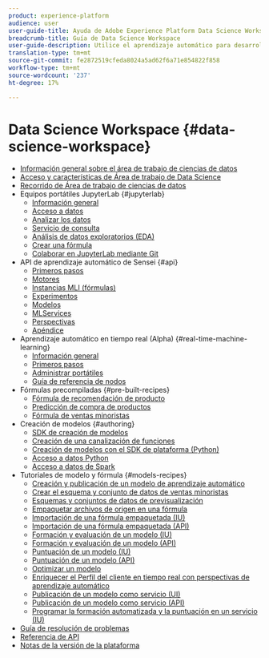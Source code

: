 ```yaml
---
product: experience-platform
audience: user
user-guide-title: Ayuda de Adobe Experience Platform Data Science Workspace
breadcrumb-title: Guía de Data Science Workspace
user-guide-description: Utilice el aprendizaje automático para desarrollar, preparar y valorar modelos y fórmulas con Adobe Sensei y JupyterLab Notebooks.
translation-type: tm+mt
source-git-commit: fe2872519cfeda8024a5ad62f6a71e854822f858
workflow-type: tm+mt
source-wordcount: '237'
ht-degree: 17%

---
```



# Data Science Workspace {#data-science-workspace}

* [Información general sobre el área de trabajo de ciencias de datos](home.md)
* [Acceso y características de Área de trabajo de Data Science](access-features-dsw.md)
* [Recorrido de Área de trabajo de ciencias de datos](walkthrough.md)
* Equipos portátiles JupyterLab {#jupyterlab}
   * [Información general](jupyterlab/overview.md)
   * [Acceso a datos](jupyterlab/access-notebook-data.md)
   * [Analizar los datos](jupyterlab/analyze-your-data.md)
   * [Servicio de consulta](jupyterlab/query-service.md)
   * [Análisis de datos exploratorios (EDA)](jupyterlab/eda-notebook.md)
   * [Crear una fórmula](jupyterlab/create-a-recipe.md)
   * [Colaborar en JupyterLab mediante Git](jupyterlab/using-git-for-collaboration.md)
* API de aprendizaje automático de Sensei {#api}
   * [Primeros pasos](api/getting-started.md)
   * [Motores](api/engines.md)
   * [Instancias MLI (fórmulas)](api/mlinstances.md)
   * [Experimentos](api/experiments.md)
   * [Modelos](api/models.md)
   * [MLServices](api/mlservices.md)
   * [Perspectivas](api/insights.md)
   * [Apéndice](api/appendix.md)
* Aprendizaje automático en tiempo real (Alpha) {#real-time-machine-learning}
   * [Información general](real-time-machine-learning/home.md)
   * [Primeros pasos](real-time-machine-learning/getting-started.md)
   * [Administrar portátiles](real-time-machine-learning/rtml-authoring-notebook.md)
   * [Guía de referencia de nodos](real-time-machine-learning/node-reference.md)
* Fórmulas precompiladas {#pre-built-recipes}
   * [Fórmula de recomendación de producto](pre-built-recipes/product-recommendations.md)
   * [Predicción de compra de productos](pre-built-recipes/product-purchase-prediction.md)
   * [Fórmula de ventas minoristas](pre-built-recipes/retail-sales.md)
* Creación de modelos {#authoring}
   * [SDK de creación de modelos](authoring/sdk.md)
   * [Creación de una canalización de funciones](authoring/feature-pipeline.md)
   * [Creación de modelos con el SDK de plataforma (Python)](authoring/platform-sdk.md)
   * [Acceso a datos Python](authoring/python.md)
   * [Acceso a datos de Spark](authoring/spark.md)
* Tutoriales de modelo y fórmula {#models-recipes}
   * [Creación y publicación de un modelo de aprendizaje automático](models-recipes/create-publish-model.md)
   * [Crear el esquema y conjunto de datos de ventas minoristas](models-recipes/create-retails-sales-dataset.md)
   * [Esquemas y conjuntos de datos de previsualización](models-recipes/preview-schema-data.md)
   * [Empaquetar archivos de origen en una fórmula](models-recipes/package-source-files-recipe.md)
   * [Importación de una fórmula empaquetada (IU)](models-recipes/import-packaged-recipe-ui.md)
   * [Importación de una fórmula empaquetada (API)](models-recipes/import-packaged-recipe-api.md)
   * [Formación y evaluación de un modelo (IU)](models-recipes/train-evaluate-model-ui.md)
   * [Formación y evaluación de un modelo (API)](models-recipes/train-evaluate-model-api.md)
   * [Puntuación de un modelo (IU)](models-recipes/score-model-ui.md)
   * [Puntuación de un modelo (API)](models-recipes/score-model-api.md)
   * [Optimizar un modelo](models-recipes/optimize-model.md)
   * [Enriquecer el Perfil del cliente en tiempo real con perspectivas de aprendizaje automático](models-recipes/enrich-profile.md)
   * [Publicación de un modelo como servicio (UI)](models-recipes/publish-model-service-ui.md)
   * [Publicación de un modelo como servicio (API)](models-recipes/publish-model-service-api.md)
   * [Programar la formación automatizada y la puntuación en un servicio (IU)](models-recipes/schedule-models-ui.md)
* [Guía de resolución de problemas](troubleshooting-guide.md)
* [Referencia de API](https://www.adobe.io/apis/experienceplatform/home/api-reference.html#!acpdr/swagger-specs/sensei-ml-api.yaml)
* [Notas de la versión de la plataforma](https://www.adobe.com/go/platform-release-notes-en)